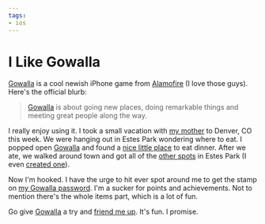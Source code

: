 ```yaml
---
tags:
- ios
---
```


# I Like Gowalla

[Gowalla][] is a cool newish iPhone game from [Alamofire][] (I love those guys). Here's the official blurb:

> [Gowalla][] is about going new places, doing remarkable things and meeting great people along the way.

I really enjoy using it. I took a small vacation with [my mother](http://www.facebook.com/dsoffes) to Denver, CO this week. We were hanging out in Estes Park wondering where to eat. I popped open [Gowalla][] and found a [nice little place](http://gowalla.com/spots/17941) to eat dinner. After we ate, we walked around town and got all of the [other spots](http://twitpic.com/hdtso) in Estes Park (I even [created one](http://gowalla.com/spots/24508)).

Now I'm hooked. I have the urge to hit ever spot around me to get the stamp on [my Gowalla password](http://gowalla.com/samsoffes). I'm a sucker for points and achievements. Not to mention there's the whole items part, which is a lot of fun.

Go give [Gowalla][] a try and [friend me up](http://gowalla.com/samsoffes). It's fun. I promise.

[Gowalla]: http://gowalla.com/
[Alamofire]: http://alamofire.com/
